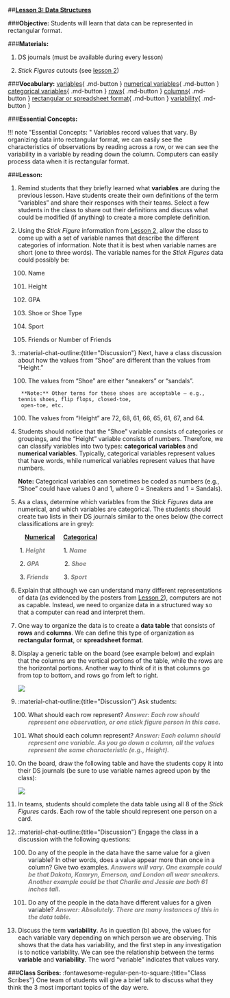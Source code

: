 ##**<u>Lesson 3: Data Structures</u>**

###**Objective:**
Students will learn that data can be represented in rectangular format.

###**Materials:**
1. DS journals (must be available during every lesson)

2. *Stick Figures* cutouts (see [lesson 2](lesson2.md))

###**Vocabulary:**
[variables](../../vocabulary/unit1/#variables "characteristics of an object or person"){ .md-button }
[numerical variables](../../vocabulary/unit1/#numerical-variables "values that have numbers"){ .md-button }
[categorical variables](../../vocabulary/unit1/#categorical-variables "values that have words"){ .md-button }
[rows](../../vocabulary/unit1/#rows "a structured data item in a table"){ .md-button }
[columns](../../vocabulary/unit1/#columns "a structured data item in a table"){ .md-button }
[rectangular or spreadsheet format](../../vocabulary/unit1/#rectangular-or-spreadsheet-format "information that is stored in a rectangular or spreadsheet format"){ .md-button }
[variability](../../vocabulary/unit1/#variability "how spread out a set of data is; variability gives you a way to describe how much data sets vary and allows you to compare your data to other sets of data"){ .md-button }

###**Essential Concepts:**

!!! note "Essential Concepts: "
    Variables record values that vary. By organizing data into rectangular format, we
    can easily see the characteristics of observations by reading across a row, or we can see the variability in
    a variable by reading down the column. Computers can easily process data when it is rectangular format.

###**Lesson:**

1. Remind students that they briefly learned what **variables** are during the previous lesson. Have
students create their own definitions of the term “variables” and share their responses with their
teams. Select a few students in the class to share out their definitions and discuss what could be
modified (if anything) to create a more complete definition.

2. Using the *Stick Figure* information from [Lesson 2](lesson2.md), allow the class to come up with a set of
variable names that describe the different categories of information. Note that it is best when
variable names are short (one to three words). The variable names for the *Stick Figures* data
could possibly be:

    100. Name

    100. Height

    100. GPA

    100. Shoe or Shoe Type

    100. Sport

    100. Friends or Number of Friends

3. :material-chat-outline:{title="Discussion"} Next, have a class discussion about how the values from “Shoe” are different than the values
from “Height.”

    100. The values from “Shoe” are either “sneakers” or “sandals”.

        **Note:** Other terms for these shoes are acceptable – e.g., tennis shoes, flip flops, closed-toe,
        open-toe, etc.

    100. The values from “Height” are 72, 68, 61, 66, 65, 61, 67, and 64.

4. Students should notice that the “Shoe” variable consists of categories or groupings, and the
“Height” variable consists of numbers. Therefore, we can classify variables into two types:
**categorical variables** and **numerical variables**. Typically, categorical variables represent
values that have words, while numerical variables represent values that have numbers.

    **Note:** Categorical variables can sometimes be coded as numbers (e.g., “Shoe” could have
    values 0 and 1, where 0 = Sneakers and 1 = Sandals).

5. As a class, determine which variables from the *Stick Figures* data are numerical, and which
variables are categorical. The students should create two lists in their DS journals similar to the
ones below (the correct classifications are in grey):

    &nbsp;&nbsp;&nbsp;&nbsp;**<u>Numerical</u>** &nbsp;&nbsp;&nbsp;&nbsp;**<u>Categorical</u>**

    &nbsp;1. <span style="color:grey">***Height***</span> &nbsp;&nbsp;&nbsp;&nbsp;&nbsp;&nbsp;&nbsp;&nbsp;&nbsp;&nbsp;1. <span style="color:grey">***Name***</span>

    &nbsp;2. <span style="color:grey">***GPA***</span> &nbsp;&nbsp;&nbsp;&nbsp;&nbsp;&nbsp;&nbsp;&nbsp;&nbsp;&nbsp;&nbsp;&nbsp;&nbsp;&nbsp;2. <span style="color:grey">***Shoe***</span>

    &nbsp;3. <span style="color:grey">***Friends***</span> &nbsp;&nbsp;&nbsp;&nbsp;&nbsp;&nbsp;&nbsp;&nbsp;3. <span style="color:grey">***Sport***</span>

6. Explain that although we can understand many different representations of data (as evidenced by
the posters from [Lesson 2](lesson2.md)), computers are not as capable. Instead, we need to organize data in a
structured way so that a computer can read and interpret them.

7. One way to organize the data is to create a **data table** that consists of **rows** and **columns**. We
can define this type of organization as **rectangular format**, or **spreadsheet format**.

8. Display a generic table on the board (see example below) and explain that the columns are the
vertical portions of the table, while the rows are the horizontal portions. Another way to think of it
is that columns go from top to bottom, and rows go from left to right.

    <img src="../../img/10308.png" />

9. :material-chat-outline:{title="Discussion"} Ask students:

    100. What should each row represent? <span style="color:grey">***Answer: Each row should represent one observation, or
    one stick figure person in this case.***</span>

    100. What should each column represent? <span style="color:grey">***Answer: Each column should represent one variable. As
    you go down a column, all the values represent the same characteristic (e.g.,
    Height).***</span>

10. On the board, draw the following table and have the students copy it into their DS journals (be
sure to use variable names agreed upon by the class):

    <img src="../../img/10310.png" />

11. In teams, students should complete the data table using all 8 of the *Stick Figures* cards. Each row
of the table should represent one person on a card.

12. :material-chat-outline:{title="Discussion"} Engage the class in a discussion with the following questions:

    100. Do any of the people in the data have the same value for a given variable? In other words,
    does a value appear more than once in a column? Give two examples. <span style="color:grey">***Answers will
    vary. One example could be that Dakota, Kamryn, Emerson, and London all wear
    sneakers. Another example could be that Charlie and Jessie are both 61 inches tall.***</span>
 
    100. Do any of the people in the data have different values for a given variable? <span style="color:grey">***Answer: Absolutely.
    There are many instances of this in the data table.***</span>

13. Discuss the term **variability**. As in question (b) above, the values for each variable vary
depending on which person we are observing. This shows that the data has variability, and the
first step in any investigation is to notice variability. We can see the relationship between the
terms **variable** and **variability**. The word “variable” indicates that values vary.

###**Class Scribes:**
:fontawesome-regular-pen-to-square:{title="Class Scribes"} One team of students will give a brief talk to discuss what they think the 3 most important topics
of the day were.
